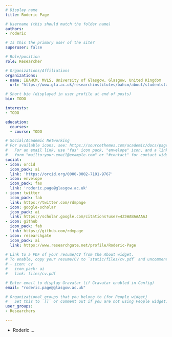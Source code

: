 ```yaml
---
# Display name
title: Roderic Page

# Username (this should match the folder name)
authors:
- roderic

# Is this the primary user of the site?
superuser: false

# Role/position
role: Researcher

# Organizations/Affiliations
organizations:
- name: IBAHCM, MVLS, University of Glasgow, Glasgow, United Kingdom
  url: "https://www.gla.ac.uk/researchinstitutes/bahcm/about/studentstaff/"

# Short bio (displayed in user profile at end of posts)
bio: TODO

interests:
- TODO

education:
  courses:
  - course: TODO

# Social/Academic Networking
# For available icons, see: https://sourcethemes.com/academic/docs/page-builder/#icons
#   For an email link, use "fas" icon pack, "envelope" icon, and a link in the
#   form "mailto:your-email@example.com" or "#contact" for contact widget.
social:
- icon: orcid
  icon_pack: ai
  link: 'https://orcid.org/0000-0002-7101-9767'
- icon: envelope
  icon_pack: fas
  link: 'roderic.page@glasgow.ac.uk'
- icon: twitter
  icon_pack: fab
  link: https://twitter.com/rdmpage
- icon: google-scholar
  icon_pack: ai
  link: https://scholar.google.com/citations?user=4Z5WABAAAAAJ
- icon: github
  icon_pack: fab
  link: https://github.com/rdmpage
- icon: researchgate
  icon_pack: ai
  link: https://www.researchgate.net/profile/Roderic-Page
  
# Link to a PDF of your resume/CV from the About widget.
# To enable, copy your resume/CV to `static/files/cv.pdf` and uncomment the lines below.
# - icon: cv
#   icon_pack: ai
#   link: files/cv.pdf

# Enter email to display Gravatar (if Gravatar enabled in Config)
email: "roderic.page@glasgow.ac.uk"

# Organizational groups that you belong to (for People widget)
#   Set this to `[]` or comment out if you are not using People widget.
user_groups:
- Researchers

---
```


- Roderic ...
